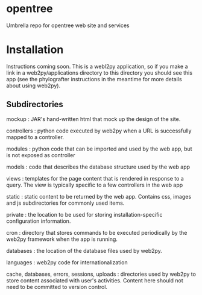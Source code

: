 opentree
========

Umbrella repo for opentree web site and services

Installation
============
Instructions coming soon. This is a webl2py application, so if you make
a link in a web2py/applications directory to this directory you should
see this app (see the phylografter instructions in the meantime for
more details about using web2py).

Subdirectories
--------------

mockup
: JAR's hand-written html that mock up the design of the site.

controllers
: python code executed by web2py when a URL is successfully mapped to a controller.

modules
: python code that can be imported and used by the web app, but is not exposed as controller

models
: code that describes the database structure used by the web app

views
: templates for the page content that is rendered in response to a query. The view is typically specific to a few controllers in the web app

static
: static content to be returned by the web app. Contains css, images and js subdirectories for commonly used items.

private
: the location to be used for storing installation-specific configuration information.

cron
: directory that stores commands to be executed periodically by the web2py framework when the app is running.

databases
: the location of the database files used by web2py.

languages
: web2py code for internationalization


cache, databases, errors, sessions, uploads
: directories used by web2py to store content associated with user's activities. Content here should not need to be committed to version control.
